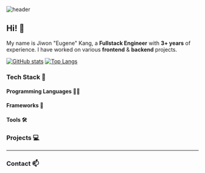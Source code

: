 ![header](https://capsule-render.vercel.app/api?theme=rect&color=gradient&customColorList=0,2,3&text=Jiwon%20'Eugene'%20Kang's%20Github)

## Hi! 👋
My name is Jiwon "Eugene" Kang, a **Fullstack Engineer** with **3+ years** of experience. I have worked on various **frontend** & **backend** projects.

[![GitHub stats](https://github-readme-stats.vercel.app/api?username=eug2ne&theme=cobalt)](https://github.com/eug2ne/github-readme-stats)
[![Top Langs](https://github-readme-stats.vercel.app/api/top-langs/?username=eug2ne&layout=compact&langs_count=7)](https://github.com/eug2ne/github-readme-stats)

### Tech Stack 👾
#### Programming Languages ✍🏻


#### Frameworks 🧩


#### Tools 🛠


### Projects 💻

---

### Contact 📫
